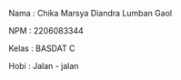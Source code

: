 Nama    : Chika Marsya Diandra Lumban Gaol

NPM     : 2206083344

Kelas   : BASDAT C

Hobi    : Jalan - jalan